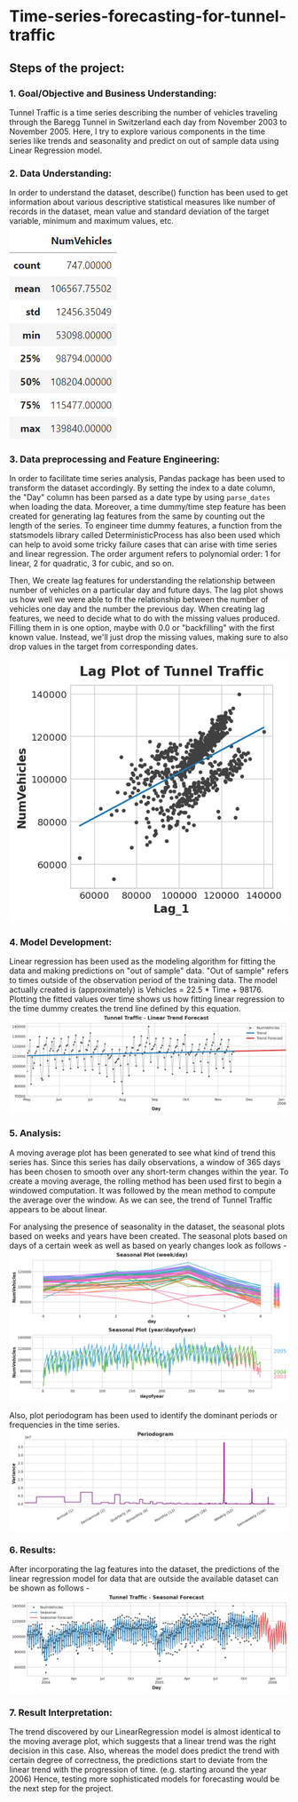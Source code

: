 # Time-series-forecasting-for-tunnel-traffic

## Steps of the project:
 ### 1. Goal/Objective and Business Understanding:
Tunnel Traffic is a time series describing the number of vehicles traveling through the Baregg Tunnel in Switzerland each day from November 2003 to November 2005. Here, I try to explore various components in the time series like trends and seasonality and predict on out of sample data using Linear Regression model.

### 2. Data Understanding: 
In order to understand the dataset, describe() function has been used to get information about various descriptive statistical measures like number of records in the dataset, mean value and standard deviation of the target variable, minimum and maximum values, etc.  
![data description](https://github.com/SohamBera16/Time-series-analysis-and-forecasting-using-tunnel-traffic-data/blob/main/data%20description.png)

### 3. Data preprocessing and Feature Engineering: 
In order to facilitate time series analysis, Pandas package has been used to transform the dataset accordingly. By setting the index to a date column, the "Day" column has been parsed as a date type by using `parse_dates` when loading the data. Moreover, a time dummy/time step feature has been created for generating lag features from the same by counting out the length of the series. To engineer time dummy features, a function from the statsmodels library called DeterministicProcess has also been used which can help to avoid some tricky failure cases that can arise with time series and linear regression. The order argument refers to polynomial order: 1 for linear, 2 for quadratic, 3 for cubic, and so on.

Then, We create lag features for understanding the relationship between number of vehicles on a particular day and future days. The lag plot shows us how well we were able to fit the relationship between the number of vehicles one day and the number the previous day. When creating lag features, we need to decide what to do with the missing values produced. Filling them in is one option, maybe with 0.0 or "backfilling" with the first known value. Instead, we'll just drop the missing values, making sure to also drop values in the target from corresponding dates.

![lag plot](https://github.com/SohamBera16/Time-series-analysis-and-forecasting-using-tunnel-traffic-data/blob/main/lag%20plot%20of%20tunnel%20traffic.png)

### 4. Model Development: 
Linear regression has been used as the modeling algorithm for fitting the data and making predictions on "out of sample" data. "Out of sample" refers to times outside of the observation period of the training data. The model actually created is (approximately) is Vehicles = 22.5 * Time + 98176. Plotting the fitted values over time shows us how fitting linear regression to the time dummy creates the trend line defined by this equation.
![linear trend forecast](https://github.com/SohamBera16/Time-series-analysis-and-forecasting-using-tunnel-traffic-data/blob/main/linear%20trend%20forecast.png)

### 5. Analysis: 
A moving average plot has been generated to see what kind of trend this series has. Since this series has daily observations, a window of 365 days has been chosen to smooth over any short-term changes within the year. To create a moving average, the rolling method has been used first to begin a windowed computation. It was followed by the mean method to compute the average over the window. As we can see, the trend of Tunnel Traffic appears to be about linear.

For analysing the presence of seasonality in the dataset, the seasonal plots based on weeks and years have been created. 
The seasonal plots based on days of a certain week as well as based on yearly changes look as follows - 
![seasonal plot week](https://github.com/SohamBera16/Time-series-analysis-and-forecasting-using-tunnel-traffic-data/blob/main/seasonal%20plot%20daywise.png)

Also, plot periodogram has been used to identify the dominant periods or frequencies in the time series. 
![plot periodogram](https://github.com/SohamBera16/Time-series-analysis-and-forecasting-using-tunnel-traffic-data/blob/main/plot%20periodogram.png)

### 6. Results:
After incorporating the lag features into the dataset, the predictions of the linear regression model for data that are outside the available dataset can be shown as follows - 
![seasonal forecast](https://github.com/SohamBera16/Time-series-analysis-and-forecasting-using-tunnel-traffic-data/blob/main/tunnel%20traffic%20seasonal%20forecast.png)

### 7. Result Interpretation:
The trend discovered by our LinearRegression model is almost identical to the moving average plot, which suggests that a linear trend was the right decision in this case. Also, whereas the model does predict the trend with certain degree of correctness, the predictions start to deviate from the linear trend with the progression of time. (e.g. starting around the year 2006) Hence, testing more sophisticated models for forecasting would be the next step for the project. 
